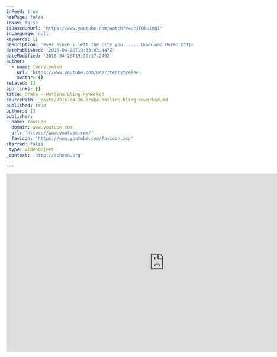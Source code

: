 ```yaml
---
inFeed: true
hasPage: false
inNav: false
isBasedOnUrl: 'https://www.youtube.com/watch?v=ucJF8kuimgI'
inLanguage: null
keywords: []
description: 'ever since i left the city you...... Download Here: https://soundcloud.com/terrytyelee/hotline-bling-drake-remake www.chynahouse.com'
datePublished: '2016-04-26T19:33:03.447Z'
dateModified: '2016-04-26T19:30:17.249Z'
author:
  - name: terrytyelee
    url: 'https://www.youtube.com/user/terrytyelee'
    avatar: {}
related: []
app_links: []
title: Drake - Hotline Bling ReWorked
sourcePath: _posts/2016-04-26-drake-hotline-bling-reworked.md
published: true
authors: []
publisher:
  name: YouTube
  domain: www.youtube.com
  url: 'https://www.youtube.com/'
  favicon: 'https://www.youtube.com/favicon.ico'
starred: false
_type: VideoObject
_context: 'http://schema.org'

---
```

<iframe src="https://cdn.embedly.com/widgets/media.html?src=https%3A%2F%2Fwww.youtube.com%2Fembed%2FucJF8kuimgI%3Ffeature%3Doembed&amp;url=https%3A%2F%2Fwww.youtube.com%2Fwatch%3Fv%3DucJF8kuimgI&amp;image=https%3A%2F%2Fi.ytimg.com%2Fvi%2FucJF8kuimgI%2Fhqdefault.jpg&amp;key=b7d04c9b404c499eba89ee7072e1c4f7&amp;type=text%2Fhtml&amp;schema=youtube" width="854" height="480" scrolling="no" frameborder="0" allowfullscreen="" style=""></iframe>